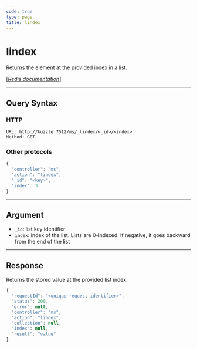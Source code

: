 ```yaml
---
code: true
type: page
title: lindex
---
```


# lindex



Returns the element at the provided index in a list.

[[_Redis documentation_]](https://redis.io/commands/lindex)

---

## Query Syntax

### HTTP

```http
URL: http://kuzzle:7512/ms/_lindex/<_id>/<index>
Method: GET
```

### Other protocols

```js
{
  "controller": "ms",
  "action": "lindex",
  "_id": "<key>",
  "index": 3
}
```

---

## Argument

- `_id`: list key identifier
- `index`: index of the list. Lists are 0-indexed. If negative, it goes backward from the end of the list

---

## Response

Returns the stored value at the provided list index.

```js
{
  "requestId": "<unique request identifier>",
  "status": 200,
  "error": null,
  "controller": "ms",
  "action": "lindex",
  "collection": null,
  "index": null,
  "result": "value"
}
```

